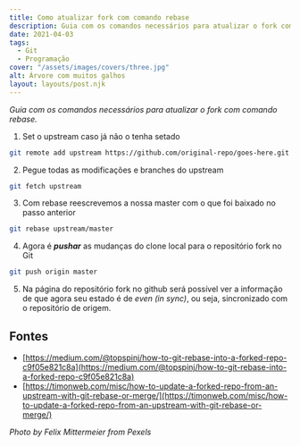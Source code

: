 ```yaml
---
title: Como atualizar fork com comando rebase
description: Guia com os comandos necessários para atualizar o fork com comando rebase
date: 2021-04-03
tags:
  - Git
  - Programação
cover: "/assets/images/covers/three.jpg"
alt: Árvore com muitos galhos
layout: layouts/post.njk
---
```

_Guia com os comandos necessários para atualizar o fork com comando rebase._

1. Set o upstream caso já não o tenha setado

```bash
git remote add upstream https://github.com/original-repo/goes-here.git
```

2. Pegue todas as modificações e branches do upstream

```bash
git fetch upstream
```

3. Com rebase reescrevemos a nossa master com o que foi baixado no passo anterior

```bash
git rebase upstream/master
```

4. Agora é _**pushar**_ as mudanças do clone local para o repositório fork no Git

```bash
git push origin master
```

5. Na página do repositório fork no github será possível ver a informação de que
agora seu estado é de _even (in sync)_, ou seja, sincronizado com o
repositório de origem.

## Fontes

- [https://medium.com/@topspinj/how-to-git-rebase-into-a-forked-repo-c9f05e821c8a](https://medium.com/@topspinj/how-to-git-rebase-into-a-forked-repo-c9f05e821c8a)
- [https://timonweb.com/misc/how-to-update-a-forked-repo-from-an-upstream-with-git-rebase-or-merge/](https://timonweb.com/misc/how-to-update-a-forked-repo-from-an-upstream-with-git-rebase-or-merge/)

_Photo by Felix Mittermeier from Pexels_

